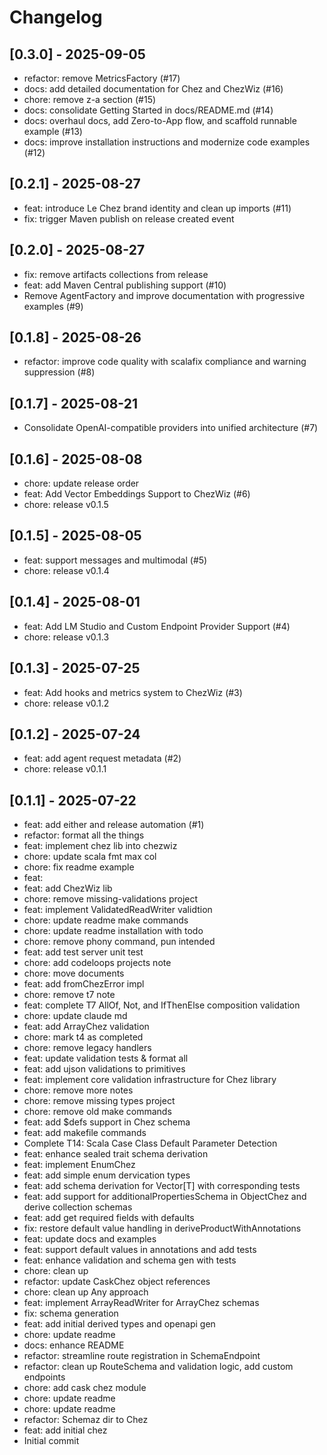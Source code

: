 # Changelog

## [0.3.0] - 2025-09-05

* refactor: remove MetricsFactory (#17)
* docs: add detailed documentation for Chez and ChezWiz (#16)
* chore: remove z-a section (#15)
* docs: consolidate Getting Started in docs/README.md (#14)
* docs: overhaul docs, add Zero-to-App flow, and scaffold runnable example (#13)
* docs: improve installation instructions and modernize code examples (#12)

## [0.2.1] - 2025-08-27

* feat: introduce Le Chez brand identity and clean up imports (#11)
* fix: trigger Maven publish on release created event

## [0.2.0] - 2025-08-27

* fix: remove artifacts collections from release
* feat: add Maven Central publishing support (#10)
* Remove AgentFactory and improve documentation with progressive examples (#9)

## [0.1.8] - 2025-08-26

* refactor: improve code quality with scalafix compliance and warning suppression (#8)

## [0.1.7] - 2025-08-21

* Consolidate OpenAI-compatible providers into unified architecture (#7)

## [0.1.6] - 2025-08-08

* chore: update release order
* feat: Add Vector Embeddings Support to ChezWiz (#6)
* chore: release v0.1.5

## [0.1.5] - 2025-08-05

* feat: support messages and multimodal (#5)
* chore: release v0.1.4

## [0.1.4] - 2025-08-01

* feat: Add LM Studio and Custom Endpoint Provider Support (#4)
* chore: release v0.1.3

## [0.1.3] - 2025-07-25

* feat: Add hooks and metrics system to ChezWiz (#3)
* chore: release v0.1.2

## [0.1.2] - 2025-07-24

* feat: add agent request metadata (#2)
* chore: release v0.1.1

## [0.1.1] - 2025-07-22

* feat: add either and release automation (#1)
* refactor: format all the things
* feat: implement chez lib into chezwiz
* chore: update scala fmt max col
* chore: fix readme example
* feat:
* feat: add ChezWiz lib
* chore: remove missing-validations project
* feat: implement ValidatedReadWriter validtion
* chore: update readme make commands
* chore: update readme installation with todo
* chore: remove phony command, pun intended
* feat: add test server unit test
* chore: add codeloops projects note
* chore: move documents
* feat: add fromChezError impl
* chore: remove t7 note
* feat: complete T7 AllOf, Not, and IfThenElse composition validation
* chore: update claude md
* feat: add ArrayChez validation
* chore: mark t4 as completed
* chore: remove legacy handlers
* feat: update validation tests & format all
* feat: add ujson validations to primitives
* feat: implement core validation infrastructure for Chez library
* chore: remove more notes
* chore: remove missing types project
* chore: remove old make commands
* feat: add $defs support in Chez schema
* feat: add makefile commands
* Complete T14: Scala Case Class Default Parameter Detection
* feat: enhance sealed trait schema derivation
* feat: implement EnumChez
* feat: add simple enum dervication types
* feat: add schema derivation for Vector[T] with corresponding tests
* feat: add support for additionalPropertiesSchema in ObjectChez and derive collection schemas
* feat: add get required fields with defaults
* fix: restore default value handling in deriveProductWithAnnotations
* feat: update docs and examples
* feat: support default values in annotations and add tests
* feat: enhance validation and schema gen with tests
* chore: clean up
* refactor: update CaskChez object references
* chore: clean up Any approach
* feat: implement ArrayReadWriter for ArrayChez schemas
* fix: schema generation
* feat: add initial derived types and openapi gen
* chore: update readme
* docs: enhance README
* refactor: streamline route registration in SchemaEndpoint
* refactor: clean up RouteSchema and validation logic, add custom endpoints
* chore: add cask chez module
* chore: update readme
* chore: update readme
* refactor: Schemaz dir to Chez
* feat: add initial chez
* Initial commit

